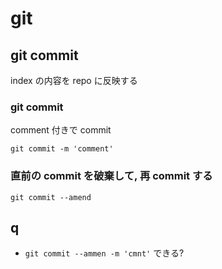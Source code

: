 
# git


## git commit

index の内容を
repo に反映する


### git commit

comment 付きで commit

```
git commit -m 'comment'
```


### 直前の commit を破棄して, 再 commit する

```
git commit --amend
```



## q

- `git commit --ammen -m 'cmnt'` できる?




